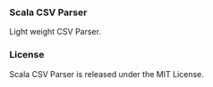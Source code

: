 
### Scala CSV Parser

Light weight CSV Parser.

### License

Scala CSV Parser is released under the MIT License.
